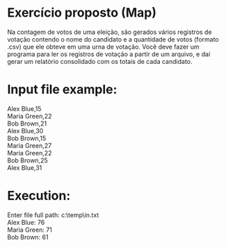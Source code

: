 # Exercício proposto (Map)

Na contagem de votos de uma eleição, são gerados vários registros
de votação contendo o nome do candidato e a quantidade de votos
(formato .csv) que ele obteve em uma urna de votação. Você deve
fazer um programa para ler os registros de votação a partir de um
arquivo, e daí gerar um relatório consolidado com os totais de cada
candidato.

# Input file example:

Alex Blue,15\
Maria Green,22\
Bob Brown,21\
Alex Blue,30\
Bob Brown,15\
Maria Green,27\
Maria Green,22\
Bob Brown,25\
Alex Blue,31

# Execution:

Enter file full path: c:\temp\in.txt\
Alex Blue: 76\
Maria Green: 71\
Bob Brown: 61
